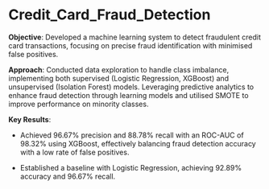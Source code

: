 # Credit_Card_Fraud_Detection

**Objective**: Developed a machine learning system to detect fraudulent credit card transactions, focusing on precise fraud identification with minimised false positives.

**Approach**: Conducted data exploration to handle class imbalance, implementing both supervised (Logistic Regression, XGBoost) and unsupervised (Isolation Forest) models. Leveraging predictive analytics to enhance fraud detection through learning models and utilised SMOTE to improve performance on minority classes.

**Key Results**: 
- Achieved 96.67% precision and 88.78% recall with an ROC-AUC of 98.32% using XGBoost, effectively balancing fraud detection accuracy with a low rate of false positives.

- Established a baseline with Logistic Regression, achieving 92.89% accuracy and 96.67% recall.
